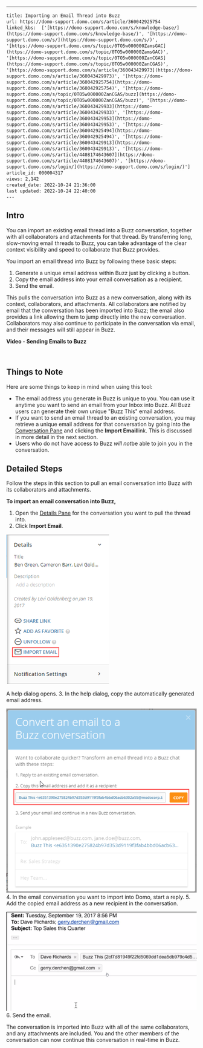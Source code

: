 ---
    title: Importing an Email Thread into Buzz
    url: https://domo-support.domo.com/s/article/360042925754
    linked_kbs:  ['[https://domo-support.domo.com/s/knowledge-base/](https://domo-support.domo.com/s/knowledge-base/)', '[https://domo-support.domo.com/s/](https://domo-support.domo.com/s/)', '[https://domo-support.domo.com/s/topic/0TO5w000000ZamsGAC](https://domo-support.domo.com/s/topic/0TO5w000000ZamsGAC)', '[https://domo-support.domo.com/s/topic/0TO5w000000ZanCGAS](https://domo-support.domo.com/s/topic/0TO5w000000ZanCGAS)', '[https://domo-support.domo.com/s/article/360043429973](https://domo-support.domo.com/s/article/360043429973)', '[https://domo-support.domo.com/s/article/360042925754](https://domo-support.domo.com/s/article/360042925754)', '[https://domo-support.domo.com/s/topic/0TO5w000000ZanCGAS/buzz](https://domo-support.domo.com/s/topic/0TO5w000000ZanCGAS/buzz)', '[https://domo-support.domo.com/s/article/360043429933](https://domo-support.domo.com/s/article/360043429933)', '[https://domo-support.domo.com/s/article/360043429953](https://domo-support.domo.com/s/article/360043429953)', '[https://domo-support.domo.com/s/article/360042925494](https://domo-support.domo.com/s/article/360042925494)', '[https://domo-support.domo.com/s/article/360043429913](https://domo-support.domo.com/s/article/360043429913)', '[https://domo-support.domo.com/s/article/4408174643607](https://domo-support.domo.com/s/article/4408174643607)', '[https://domo-support.domo.com/s/login/](https://domo-support.domo.com/s/login/)']
    article_id: 000004317
    views: 2,142
    created_date: 2022-10-24 21:36:00
    last updated: 2022-10-24 22:40:00
    ---



Intro
-----


You can import an existing email thread into a Buzz conversation, together with all collaborators and attachments for that thread. By transferring long, slow-moving email threads to Buzz, you can take advantage of the clear context visibility and speed to collaborate that Buzz provides. 


You import an email thread into Buzz by following these basic steps:


1. Generate a unique email address within Buzz just by clicking a button.
2. Copy the email address into your email conversation as a recipient.
3. Send the email.


This pulls the conversation into Buzz as a new conversation, along with its context, collaborators, and attachments. All collaborators are notified by email that the conversation has been imported into Buzz; the email also provides a link allowing them to jump directly into the new conversation. Collaborators may also continue to participate in the conversation via email, and their messages will still appear in Buzz. 


**Video - Sending Emails to Buzz**



 


Things to Note
--------------


Here are some things to keep in mind when using this tool:


* The email address you generate in Buzz is unique to you. You can use it anytime you want to send an email from your Inbox into Buzz. All Buzz users can generate their own unique "Buzz This" email address.
* If you want to send an email thread to an existing conversation, you may retrieve a unique email address for that conversation by going into the [Conversation Pane](/s/article/360043429973) and clicking the **Import Email**link. This is discussed in more detail in the next section.
* Users who do not have access to Buzz *will not*be able to join you in the conversation.


Detailed Steps
--------------


Follow the steps in this section to pull an email conversation into Buzz with its collaborators and attachments.


**To import an email conversation into Buzz,**


1. Open the [Details Pane](/s/article/360043429973) for the conversation you want to pull the thread into.
2. Click **Import Email**.  
   
 ![buzz_import_email.png](buzz_import_email.png)  
   
 A help dialog opens.
3. In the help dialog, copy the automatically generated email address.  
   
 ![buzz_email_address_copy.png](buzz_email_address_copy.png)
4. In the email conversation you want to import into Domo, start a reply.
5. Add the copied email address as a new recipient in the conversation.  
   
 ![buzz_email_reply.png](buzz_email_reply.png)
6. Send the email.


The conversation is imported into Buzz with all of the same collaborators, and any attachments are included. You and the other members of the conversation can now continue this conversation in real-time in Buzz.

